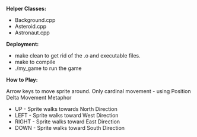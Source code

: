 **Helper Classes:**

  * Background.cpp
  * Asteroid.cpp
  * Astronaut.cpp


**Deployment:**

  * make clean to get rid of the .o and executable files.
  * make to compile
  * ./my_game to run the game

**How to Play:**

Arrow keys to move sprite around.
Only cardinal movement - using Position Delta Movement Metaphor

  * UP - Sprite walks towards North Direction
  * LEFT - Sprite walks toward West Direction
  * RIGHT - Sprite walks toward East Direction
  * DOWN - Sprite walks toward South Direction  
